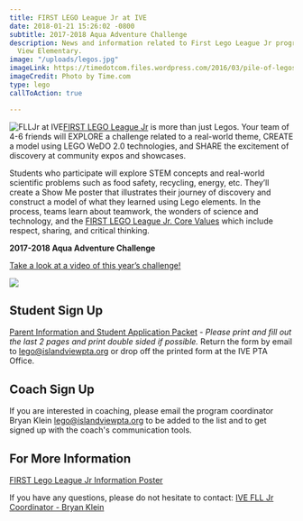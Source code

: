 ```yaml
---
title: FIRST LEGO League Jr at IVE
date: 2018-01-21 15:26:02 -0800
subtitle: 2017-2018 Aqua Adventure Challenge
description: News and information related to First Lego League Jr program at Island
  View Elementary.
image: "/uploads/legos.jpg"
imageLink: https://timedotcom.files.wordpress.com/2016/03/pile-of-legos-toys-kids-blocks.jpg
imageCredit: Photo by Time.com
type: lego
callToAction: true

---
```

![FLLJr at IVE](/uploads/FB-FLLJr-2-01.jpg "FLLJr at IVE")[FIRST LEGO League Jr](https://www.firstinspires.org/robotics/flljr) is more than just Legos. Your team of 4-6 friends will EXPLORE a challenge related to a real-world theme, CREATE a model using LEGO WeDO 2.0 technologies, and SHARE the excitement of discovery at community expos and showcases.

Students who participate will explore STEM concepts and real-world scientific problems such as food safety, recycling, energy, etc. They’ll create a Show Me poster that illustrates their journey of discovery and construct a model of what they learned using Lego elements. In the process, teams learn about teamwork, the wonders of science and technology, and the [FIRST LEGO League Jr. Core Values](http://www.firstlegoleague.org/about-fll) which include respect, sharing, and critical thinking.

**2017-2018 Aqua Adventure Challenge**

[Take a look at a video of this year’s challenge!](https://youtu.be/yDRDF0EqXsU)

![](/uploads/aqua-adventure-sm.jpg)

## Student Sign Up

[Parent Information and Student Application Packet](https://drive.google.com/file/d/1H_QaNFsspOlmwMDRLHWLC_IMPgt70k0O/view?usp=sharing) - _Please print and fill out the last 2 pages and print double sided if possible._ Return the form by email to [lego@islandviewpta.org](mailto:lego@islandviewpta.org) or drop off the printed form at the IVE PTA Office.

## Coach Sign Up

If you are interested in coaching, please email the program coordinator Bryan Klein [lego@islandviewpta.org](mailto:lego@islandviewpta.org) to be added to the list and to get signed up with the coach's communication tools.

## For More Information

[FIRST Lego League Jr Information Poster](https://drive.google.com/file/d/0B-07dt_IZYh5TjVJNldVb01UZzQ/view?usp=sharing)

If you have any questions, please do not hesitate to contact:
[IVE FLL Jr Coordinator - Bryan Klein](mailto:lego@islandviewpta.org)